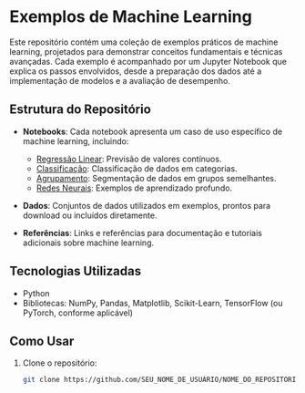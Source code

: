 # Exemplos de Machine Learning

Este repositório contém uma coleção de exemplos práticos de machine learning, projetados para demonstrar conceitos fundamentais e técnicas avançadas. Cada exemplo é acompanhado por um Jupyter Notebook que explica os passos envolvidos, desde a preparação dos dados até a implementação de modelos e a avaliação de desempenho.

## Estrutura do Repositório

- **Notebooks**: Cada notebook apresenta um caso de uso específico de machine learning, incluindo:
  - [Regressão Linear](notebooks/regressao_linear.ipynb): Previsão de valores contínuos.
  - [Classificação](notebooks/classificacao.ipynb): Classificação de dados em categorias.
  - [Agrupamento](notebooks/agrupamento.ipynb): Segmentação de dados em grupos semelhantes.
  - [Redes Neurais](notebooks/redes_neurais.ipynb): Exemplos de aprendizado profundo.
  
- **Dados**: Conjuntos de dados utilizados em exemplos, prontos para download ou incluídos diretamente.

- **Referências**: Links e referências para documentação e tutoriais adicionais sobre machine learning.

## Tecnologias Utilizadas

- Python
- Bibliotecas: NumPy, Pandas, Matplotlib, Scikit-Learn, TensorFlow (ou PyTorch, conforme aplicável)

## Como Usar

1. Clone o repositório:
   ```bash
   git clone https://github.com/SEU_NOME_DE_USUÁRIO/NOME_DO_REPOSITORIO.git

